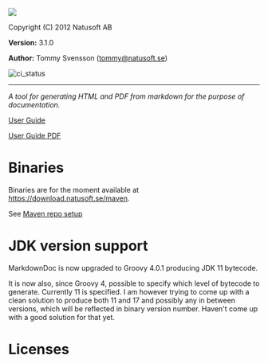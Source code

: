 ![](https://download.natusoft.se/Images/MarkdownDoc/MarkdownDoc.png)

Copyright (C) 2012 Natusoft AB

__Version:__ 3.1.0

__Author:__ Tommy Svensson (tommy@natusoft.se)

![ci_status](https://github.com/tombensve/MarkdownDoc/actions/workflows/maven.yml/badge.svg?branch=master)

----

_A tool for generating HTML and PDF from markdown for the purpose of documentation._

[User Guide](https://github.com/tombensve/MarkdownDoc/blob/master/Docs/MarkdownDoc-User-Guide.md)

[User Guide PDF](https://github.com/tombensve/MarkdownDoc/blob/master/Docs/MarkdownDoc-User-Guide.pdf)

# Binaries

Binaries are for the moment available at https://download.natusoft.se/maven.

See [Maven repo setup](https://github.com/tombensve/CommonStuff/blob/master/docs/MavenRepository.md)

# JDK version support

MarkdownDoc is now upgraded to Groovy 4.0.1 producing JDK 11 bytecode. 

It is now also, since Groovy 4, possible to specify which level of bytecode to generate. Currently 11 is specified. I am however trying to come up with a clean solution to produce both 11 and 17 and possibly any in between versions, which will be reflected in binary version number. Haven't come up with a good solution for that yet.

# Licenses


